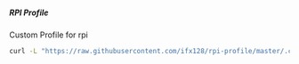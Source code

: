 ##### RPI Profile
Custom Profile for rpi

```bash
curl -L "https://raw.githubusercontent.com/ifx128/rpi-profile/master/.custom_profile" >> ~/.custom_profile && printf "\nsource ~/.custom_profile\n" | tee -a .bashrc
```

<!-- todo add git acp and stash-with-name -->